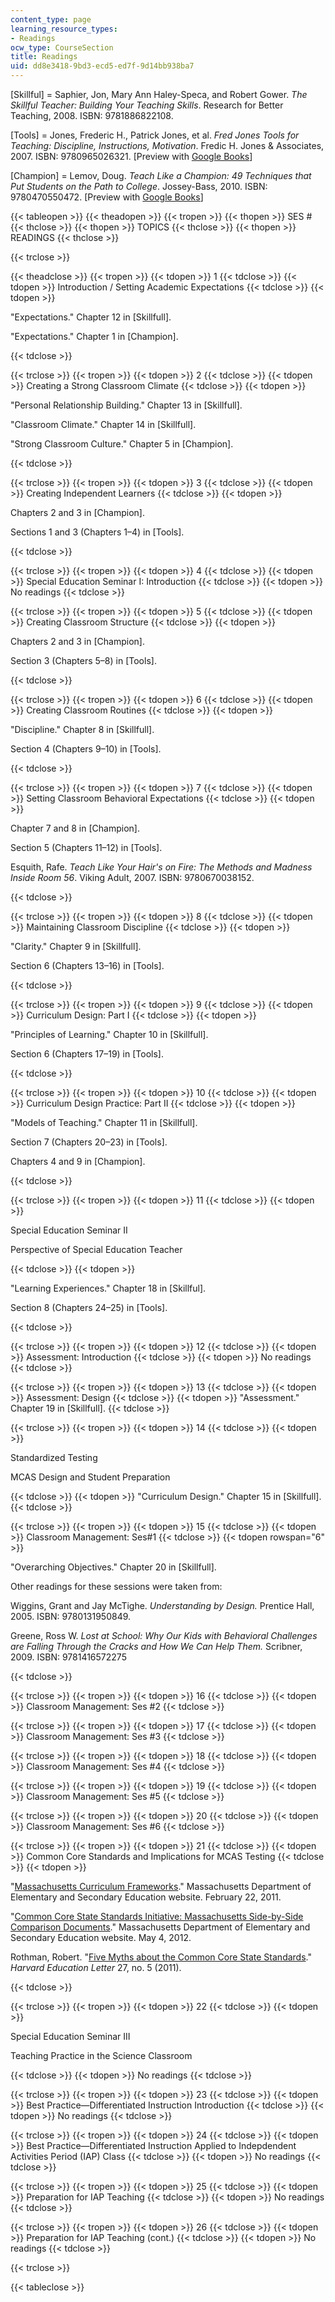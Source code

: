 ```yaml
---
content_type: page
learning_resource_types:
- Readings
ocw_type: CourseSection
title: Readings
uid: dd8e3418-9bd3-ecd5-ed7f-9d14bb938ba7
---
```


\[Skillful\] = Saphier, Jon, Mary Ann Haley-Speca, and Robert Gower. _The Skillful Teacher: Building Your Teaching Skills_. Research for Better Teaching, 2008. ISBN: 9781886822108.

\[Tools\] = Jones, Frederic H., Patrick Jones, et al. _Fred Jones Tools for Teaching: Discipline, Instructions, Motivation_. Fredic H. Jones & Associates, 2007. ISBN: 9780965026321. \[Preview with [Google Books](http://books.google.com/books?id=K6sHwYih590C&pg=PAfrontcover)\]

\[Champion\] = Lemov, Doug. _Teach Like a Champion: 49 Techniques that Put Students on the Path to College_. Jossey-Bass, 2010. ISBN: 9780470550472. \[Preview with [Google Books](http://books.google.com/books?id=1iWrvWJy5SwC&pg=PAfrontcover)\]

{{< tableopen >}}
{{< theadopen >}}
{{< tropen >}}
{{< thopen >}}
SES #
{{< thclose >}}
{{< thopen >}}
TOPICS
{{< thclose >}}
{{< thopen >}}
READINGS
{{< thclose >}}

{{< trclose >}}

{{< theadclose >}}
{{< tropen >}}
{{< tdopen >}}
1
{{< tdclose >}}
{{< tdopen >}}
Introduction / Setting Academic Expectations
{{< tdclose >}}
{{< tdopen >}}


"Expectations." Chapter 12 in \[Skillfull\].

"Expectations." Chapter 1 in \[Champion\].


{{< tdclose >}}

{{< trclose >}}
{{< tropen >}}
{{< tdopen >}}
2
{{< tdclose >}}
{{< tdopen >}}
Creating a Strong Classroom Climate
{{< tdclose >}}
{{< tdopen >}}


"Personal Relationship Building." Chapter 13 in \[Skillfull\].

"Classroom Climate." Chapter 14 in \[Skillfull\].

"Strong Classroom Culture." Chapter 5 in \[Champion\].


{{< tdclose >}}

{{< trclose >}}
{{< tropen >}}
{{< tdopen >}}
3
{{< tdclose >}}
{{< tdopen >}}
Creating Independent Learners
{{< tdclose >}}
{{< tdopen >}}


Chapters 2 and 3 in \[Champion\].

Sections 1 and 3 (Chapters 1–4) in \[Tools\].


{{< tdclose >}}

{{< trclose >}}
{{< tropen >}}
{{< tdopen >}}
4
{{< tdclose >}}
{{< tdopen >}}
Special Education Seminar I: Introduction
{{< tdclose >}}
{{< tdopen >}}
No readings
{{< tdclose >}}

{{< trclose >}}
{{< tropen >}}
{{< tdopen >}}
5
{{< tdclose >}}
{{< tdopen >}}
Creating Classroom Structure
{{< tdclose >}}
{{< tdopen >}}


Chapters 2 and 3 in \[Champion\].

Section 3 (Chapters 5–8) in \[Tools\].


{{< tdclose >}}

{{< trclose >}}
{{< tropen >}}
{{< tdopen >}}
6
{{< tdclose >}}
{{< tdopen >}}
Creating Classroom Routines
{{< tdclose >}}
{{< tdopen >}}


"Discipline." Chapter 8 in \[Skillfull\].

Section 4 (Chapters 9–10) in \[Tools\].


{{< tdclose >}}

{{< trclose >}}
{{< tropen >}}
{{< tdopen >}}
7
{{< tdclose >}}
{{< tdopen >}}
Setting Classroom Behavioral Expectations
{{< tdclose >}}
{{< tdopen >}}


Chapter 7 and 8 in \[Champion\].

Section 5 (Chapters 11–12) in \[Tools\].

Esquith, Rafe. _Teach Like Your Hair's on Fire: The Methods and Madness Inside Room 56_. Viking Adult, 2007. ISBN: 9780670038152.


{{< tdclose >}}

{{< trclose >}}
{{< tropen >}}
{{< tdopen >}}
8
{{< tdclose >}}
{{< tdopen >}}
Maintaining Classroom Discipline
{{< tdclose >}}
{{< tdopen >}}


"Clarity." Chapter 9 in \[Skillfull\].

Section 6 (Chapters 13–16) in \[Tools\].


{{< tdclose >}}

{{< trclose >}}
{{< tropen >}}
{{< tdopen >}}
9
{{< tdclose >}}
{{< tdopen >}}
Curriculum Design: Part I
{{< tdclose >}}
{{< tdopen >}}


"Principles of Learning." Chapter 10 in \[Skillfull\].

Section 6 (Chapters 17–19) in \[Tools\].


{{< tdclose >}}

{{< trclose >}}
{{< tropen >}}
{{< tdopen >}}
10
{{< tdclose >}}
{{< tdopen >}}
Curriculum Design Practice: Part II
{{< tdclose >}}
{{< tdopen >}}


"Models of Teaching." Chapter 11 in \[Skillfull\].

Section 7 (Chapters 20–23) in \[Tools\].

Chapters 4 and 9 in \[Champion\].


{{< tdclose >}}

{{< trclose >}}
{{< tropen >}}
{{< tdopen >}}
11
{{< tdclose >}}
{{< tdopen >}}


Special Education Seminar II

Perspective of Special Education Teacher


{{< tdclose >}}
{{< tdopen >}}


"Learning Experiences." Chapter 18 in \[Skillful\].

Section 8 (Chapters 24–25) in \[Tools\].


{{< tdclose >}}

{{< trclose >}}
{{< tropen >}}
{{< tdopen >}}
12
{{< tdclose >}}
{{< tdopen >}}
Assessment: Introduction
{{< tdclose >}}
{{< tdopen >}}
No readings
{{< tdclose >}}

{{< trclose >}}
{{< tropen >}}
{{< tdopen >}}
13
{{< tdclose >}}
{{< tdopen >}}
Assessment: Design
{{< tdclose >}}
{{< tdopen >}}
"Assessment." Chapter 19 in \[Skillfull\].
{{< tdclose >}}

{{< trclose >}}
{{< tropen >}}
{{< tdopen >}}
14
{{< tdclose >}}
{{< tdopen >}}


Standardized Testing

MCAS Design and Student Preparation


{{< tdclose >}}
{{< tdopen >}}
"Curriculum Design." Chapter 15 in \[Skillfull\].
{{< tdclose >}}

{{< trclose >}}
{{< tropen >}}
{{< tdopen >}}
15
{{< tdclose >}}
{{< tdopen >}}
Classroom Management: Ses#1
{{< tdclose >}}
{{< tdopen rowspan="6" >}}


"Overarching Objectives." Chapter 20 in \[Skillfull\].

Other readings for these sessions were taken from:

Wiggins, Grant and Jay McTighe. _Understanding by Design._ Prentice Hall, 2005. ISBN: 9780131950849.

Greene, Ross W. _Lost at School: Why Our Kids with Behavioral Challenges are Falling Through the Cracks and How We Can Help Them._ Scribner, 2009. ISBN: 9781416572275


{{< tdclose >}}

{{< trclose >}}
{{< tropen >}}
{{< tdopen >}}
16
{{< tdclose >}}
{{< tdopen >}}
Classroom Management: Ses #2
{{< tdclose >}}

{{< trclose >}}
{{< tropen >}}
{{< tdopen >}}
17
{{< tdclose >}}
{{< tdopen >}}
Classroom Management: Ses #3
{{< tdclose >}}

{{< trclose >}}
{{< tropen >}}
{{< tdopen >}}
18
{{< tdclose >}}
{{< tdopen >}}
Classroom Management: Ses #4
{{< tdclose >}}

{{< trclose >}}
{{< tropen >}}
{{< tdopen >}}
19
{{< tdclose >}}
{{< tdopen >}}
Classroom Management: Ses #5
{{< tdclose >}}

{{< trclose >}}
{{< tropen >}}
{{< tdopen >}}
20
{{< tdclose >}}
{{< tdopen >}}
Classroom Management: Ses #6
{{< tdclose >}}

{{< trclose >}}
{{< tropen >}}
{{< tdopen >}}
21
{{< tdclose >}}
{{< tdopen >}}
Common Core Standards and Implications for MCAS Testing
{{< tdclose >}}
{{< tdopen >}}


"[Massachusetts Curriculum Frameworks](http://www.doe.mass.edu/frameworks/current.html)." Massachusetts Department of Elementary and Secondary Education website. February 22, 2011.

"[Common Core State Standards Initiative: Massachusetts Side-by-Side Comparison Documents](http://www.doe.mass.edu/candi/commoncore/?section=comparison)." Massachusetts Department of Elementary and Secondary Education website. May 4, 2012.

Rothman, Robert. "[Five Myths about the Common Core State Standards](http://www.hepg.org/hel/article/513)." _Harvard Education Letter_ 27, no. 5 (2011).


{{< tdclose >}}

{{< trclose >}}
{{< tropen >}}
{{< tdopen >}}
22
{{< tdclose >}}
{{< tdopen >}}


Special Education Seminar III

Teaching Practice in the Science Classroom


{{< tdclose >}}
{{< tdopen >}}
No readings
{{< tdclose >}}

{{< trclose >}}
{{< tropen >}}
{{< tdopen >}}
23
{{< tdclose >}}
{{< tdopen >}}
Best Practice—Differentiated Instruction Introduction
{{< tdclose >}}
{{< tdopen >}}
No readings
{{< tdclose >}}

{{< trclose >}}
{{< tropen >}}
{{< tdopen >}}
24
{{< tdclose >}}
{{< tdopen >}}
Best Practice—Differentiated Instruction Applied to Indepdendent Activities Period (IAP) Class
{{< tdclose >}}
{{< tdopen >}}
No readings
{{< tdclose >}}

{{< trclose >}}
{{< tropen >}}
{{< tdopen >}}
25
{{< tdclose >}}
{{< tdopen >}}
Preparation for IAP Teaching
{{< tdclose >}}
{{< tdopen >}}
No readings
{{< tdclose >}}

{{< trclose >}}
{{< tropen >}}
{{< tdopen >}}
26
{{< tdclose >}}
{{< tdopen >}}
Preparation for IAP Teaching (cont.)
{{< tdclose >}}
{{< tdopen >}}
No readings
{{< tdclose >}}

{{< trclose >}}

{{< tableclose >}}